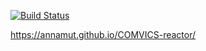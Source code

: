 [![Build Status](https://travis-ci.org/AnnaMut/COMVICS-reactor.svg?branch=master)](https://travis-ci.org/AnnaMut/COMVICS-reactor.svg?branch=master)

https://annamut.github.io/COMVICS-reactor/
